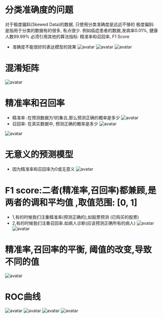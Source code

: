 # 分类准确度的问题
对于极度偏斜(Skewed Data)的数据, 只使用分类准确度是远远不够的
极度偏斜: 是指用于分类的数据有的很多,  有点很少. 例如癌症患者的数据,发病率0.01%, 健康人数99.99%
 必须引用其他的算法指标: 精准率和召回率, F1 Score
 - 准确度不能很好的表达模型的效果
![avatar](images/4.png)
![avatar](images/2.png)
![avatar](images/3.png)
# 混淆矩阵
![avatar](images/1.png)

# 精准率和召回率
- 精准率 :在预测数据为1的集合,那么预测正确的概率是多少
![avatar](images/5.png)
- 召回率: 在真实数据中, 预测正确的概率是多少
![avatar](images/6.png)

![avatar](images/7.png)

# 无意义的预测模型
- 因为精准率和召回率为0或无意义
![avatar](images/8.png)


# F1 score:二者(精准率,召回率)都兼顾,是两者的调和平均值 ,取值范围: [0,  1]
- 1,有的时候我们注重精准率(预测正确的),如股票预测 (已购买的股票)
- 2,有的时候我们注重召回率.如病人诊断(应该预测正确所有的病人)
![avatar](images/9.png)
![avatar](images/10.png)

# 精准率,召回率的平衡, 阈值的改变,导致不同的值
![avatar](images/11.png)

# ROC曲线
![avatar](images/12.png)
![avatar](images/13.png)
![avatar](images/14.png)
![avatar](images/15.png)
